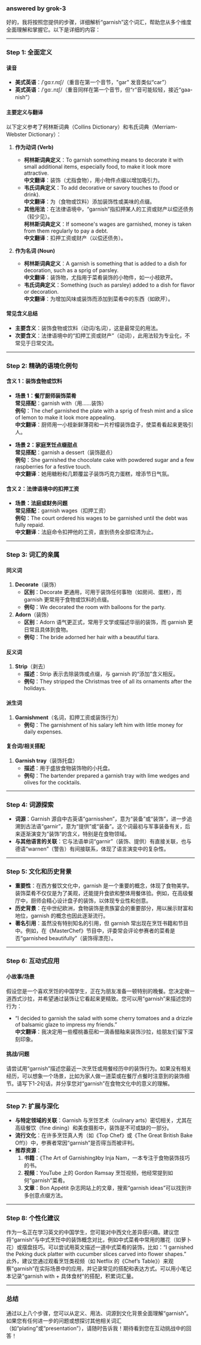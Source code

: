 ### answered by grok-3
好的，我将按照您提供的步骤，详细解析“garnish”这个词汇，帮助您从多个维度全面理解和掌握它。以下是详细的内容：

---

### **Step 1: 全面定义**
#### **读音**
- **美式英语**：/ˈɡɑːr.nɪʃ/（重音在第一个音节，"gar" 发音类似“car”）
- **英式英语**：/ˈɡɑː.nɪʃ/（重音同样在第一个音节，但“r”音可能较轻，接近“gaa-nish”）

#### **主要定义与翻译**
以下定义参考了柯林斯词典（Collins Dictionary）和韦氏词典（Merriam-Webster Dictionary）：

1. **作为动词 (Verb)**  
   - **柯林斯词典定义**：To garnish something means to decorate it with small additional items, especially food, to make it look more attractive.  
     **中文翻译**：装饰（尤指食物），用小物件点缀以增加吸引力。  
   - **韦氏词典定义**：To add decorative or savory touches to (food or drink).  
     **中文翻译**：为（食物或饮料）添加装饰性或美味的点缀。  
   - **其他用法**：在法律语境中，“garnish”指扣押某人的工资或财产以偿还债务（较少见）。  
     **柯林斯词典定义**：If someone's wages are garnished, money is taken from them regularly to pay a debt.  
     **中文翻译**：扣押工资或财产（以偿还债务）。  

2. **作为名词 (Noun)**  
   - **柯林斯词典定义**：A garnish is something that is added to a dish for decoration, such as a sprig of parsley.  
     **中文翻译**：装饰物，尤指用于菜肴装饰的小物件，如一小枝欧芹。  
   - **韦氏词典定义**：Something (such as parsley) added to a dish for flavor or decoration.  
     **中文翻译**：为增加风味或装饰而添加到菜肴中的东西（如欧芹）。  

#### **常见含义总结**
- **主要含义**：装饰食物或饮料（动词/名词），这是最常见的用法。  
- **次要含义**：法律语境中的“扣押工资或财产”（动词），此用法较为专业化，不常见于日常交流。

---

### **Step 2: 精确的语境化例句**
#### **含义 1：装饰食物或饮料**
- **场景 1：餐厅厨师装饰菜肴**  
  **常见搭配**：garnish with（用……装饰）  
  **例句**：The chef garnished the plate with a sprig of fresh mint and a slice of lemon to make it look more appealing.  
  **中文翻译**：厨师用一小枝新鲜薄荷和一片柠檬装饰盘子，使菜肴看起来更吸引人。  

- **场景 2：家庭烹饪点缀甜点**  
  **常见搭配**：garnish a dessert（装饰甜点）  
  **例句**：She garnished the chocolate cake with powdered sugar and a few raspberries for a festive touch.  
  **中文翻译**：她用糖粉和几颗覆盆子装饰巧克力蛋糕，增添节日气氛。  

#### **含义 2：法律语境中的扣押工资**
- **场景：法庭或财务问题**  
  **常见搭配**：garnish wages（扣押工资）  
  **例句**：The court ordered his wages to be garnished until the debt was fully repaid.  
  **中文翻译**：法庭命令扣押他的工资，直到债务全部偿清为止。  

---

### **Step 3: 词汇的亲属**
#### **同义词**
1. **Decorate**（装饰）  
   - **区别**：Decorate 更通用，可用于装饰任何事物（如房间、蛋糕），而 garnish 更常用于食物或饮料的点缀。  
   - **例句**：We decorated the room with balloons for the party.  
2. **Adorn**（装饰）  
   - **区别**：Adorn 语气更正式，常用于文学或描述华丽的装饰，而 garnish 更日常且具体到食物。  
   - **例句**：The bride adorned her hair with a beautiful tiara.  

#### **反义词**
1. **Strip**（剥去）  
   - **描述**：Strip 表示去除装饰或点缀，与 garnish 的“添加”含义相反。  
   - **例句**：They stripped the Christmas tree of all its ornaments after the holidays.  

#### **派生词**
1. **Garnishment**（名词，扣押工资或装饰行为）  
   - **例句**：The garnishment of his salary left him with little money for daily expenses.  

#### **复合词/相关搭配**
1. **Garnish tray**（装饰托盘）  
   - **描述**：用于盛放食物装饰物的小托盘。  
   - **例句**：The bartender prepared a garnish tray with lime wedges and olives for the cocktails.  

---

### **Step 4: 词源探索**
- **词源**：Garnish 源自中古英语“garnisshen”，意为“装备”或“装饰”，进一步追溯到古法语“garnir”，意为“提供”或“装备”。这个词最初与军事装备有关，后来逐渐演变为“装饰”的含义，特别是在食物领域。  
- **与其他语言的关联**：它与法语单词“garnir”（装饰、提供）有直接关联，也与德语“warnen”（警告）有间接联系，体现了语言演变中的复杂性。  

---

### **Step 5: 文化和历史背景**
- **重要性**：在西方餐饮文化中，garnish 是一个重要的概念，体现了食物美学。装饰菜肴不仅仅是为了美观，还能提升食欲和整体用餐体验。例如，在高级餐厅中，厨师会精心设计盘子的装饰，以体现专业性和创意。  
- **历史背景**：在中世纪欧洲，食物装饰是贵族宴会的重要部分，用以展示财富和地位，garnish 的概念也因此逐渐流行。  
- **著名引用**：虽然没有特别知名的引用，但 garnish 常出现在烹饪书籍和节目中。例如，在《MasterChef》节目中，评委常会评论参赛者的菜肴是否“garnished beautifully”（装饰得漂亮）。  

---

### **Step 6: 互动式应用**
#### **小故事/场景**
假设您是一个喜欢烹饪的中国学生，正在为朋友准备一顿特别的晚餐。您决定做一道西式沙拉，并希望通过装饰让它看起来更精致。您可以用“garnish”来描述您的行为：  
- “I decided to garnish the salad with some cherry tomatoes and a drizzle of balsamic glaze to impress my friends.”  
  **中文翻译**：我决定用一些樱桃番茄和一滴香醋釉来装饰沙拉，给朋友们留下深刻印象。  

#### **挑战/问题**
请尝试用“garnish”描述您最近一次烹饪或用餐经历中的装饰行为。如果没有相关经历，可以想象一个场景，比如为家人做一道菜或在餐厅点餐时注意到的装饰细节。请写下1-2句话，并分享您对“garnish”在食物文化中的意义的理解。

---

### **Step 7: 扩展与深化**
- **与特定领域的关联**：Garnish 与烹饪艺术（culinary arts）密切相关，尤其在高级餐饮（fine dining）和美食摄影中，装饰是不可或缺的一部分。  
- **流行文化**：在许多烹饪真人秀（如《Top Chef》或《The Great British Bake Off》）中，参赛者常因“garnish”是否得当而被评判。  
- **推荐资源**：  
  1. **书籍**：《The Art of Garnishing》by Inja Nam，一本专注于食物装饰技巧的书。  
  2. **视频**：YouTube 上的 Gordon Ramsay 烹饪视频，他经常提到如何“garnish”菜肴。  
  3. **文章**：Bon Appétit 杂志网站上的文章，搜索“garnish ideas”可以找到许多创意点缀方法。  

---

### **Step 8: 个性化建议**
作为一名正在学习英文的中国学生，您可能对中西文化差异感兴趣。建议您将“garnish”与中式烹饪中的装饰概念对比，例如中式菜肴中常用的雕花（如萝卜花）或摆盘技巧。可以尝试用英文描述一道中式菜肴的装饰，比如：“I garnished the Peking duck platter with cucumber slices carved into flower shapes.”  
此外，建议您通过观看烹饪类视频（如 Netflix 的《Chef’s Table》）来观察“garnish”在实际场景中的应用，并记录常见的搭配和表达方式。可以用小笔记本记录“garnish with + 具体食材”的搭配，积累词汇量。  

---

### **总结**
通过以上八个步骤，您可以从定义、用法、词源到文化背景全面理解“garnish”。如果您有任何进一步的问题或想探讨其他相关词汇（如“plating”或“presentation”），请随时告诉我！期待看到您在互动挑战中的回答！